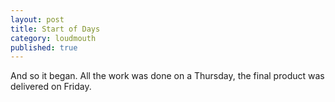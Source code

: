 ```yaml
---
layout: post
title: Start of Days
category: loudmouth
published: true
---
```


And so it began. All the work was done on a Thursday, the final product was delivered on Friday.